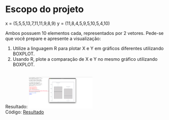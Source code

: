 # Escopo do projeto

x = (5,5,5,13,7,11,11,9,8,9)
y = (11,8,4,5,9,5,10,5,4,10)


Ambos possuem 10 elementos cada, representados por 2 vetores.
Pede-se que você prepare e apresente a visualização:
 
1. Utilize a linguagem R para plotar X e Y em gráficos diferentes utilizando BOXPLOT.
2. Usando R, plote a comparação de X e Y no mesmo gráfico utilizando BOXPLOT.

<br>
Resultado:
<img src="https://github.com/AlexcastroDev/projetos_r_universidade/blob/main/Projeto_02/boxplot.png?raw=true" width="200px">
<br>
Código:
<a href="https://github.com/AlexcastroDev/projetos_r_universidade/blob/main/Projeto_01/tarefa.r">Resultado</a>